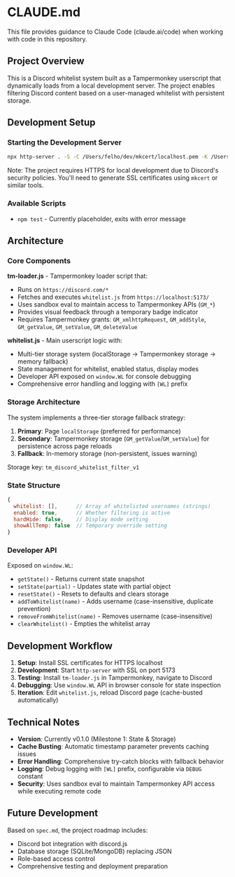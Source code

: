 # CLAUDE.md

This file provides guidance to Claude Code (claude.ai/code) when working with code in this repository.

## Project Overview

This is a Discord whitelist system built as a Tampermonkey userscript that dynamically loads from a local development server. The project enables filtering Discord content based on a user-managed whitelist with persistent storage.

## Development Setup

### Starting the Development Server

```bash
npx http-server . -S -C /Users/felho/dev/mkcert/localhost.pem -K /Users/felho/dev/mkcert/localhost-key.pem -p 5173
```

Note: The project requires HTTPS for local development due to Discord's security policies. You'll need to generate SSL certificates using `mkcert` or similar tools.

### Available Scripts

- `npm test` - Currently placeholder, exits with error message

## Architecture

### Core Components

**tm-loader.js** - Tampermonkey loader script that:

- Runs on `https://discord.com/*`
- Fetches and executes `whitelist.js` from `https://localhost:5173/`
- Uses sandbox eval to maintain access to Tampermonkey APIs (`GM_*`)
- Provides visual feedback through a temporary badge indicator
- Requires Tampermonkey grants: `GM_xmlhttpRequest`, `GM_addStyle`, `GM_getValue`, `GM_setValue`, `GM_deleteValue`

**whitelist.js** - Main userscript logic with:

- Multi-tier storage system (localStorage → Tampermonkey storage → memory fallback)
- State management for whitelist, enabled status, display modes
- Developer API exposed on `window.WL` for console debugging
- Comprehensive error handling and logging with `[WL]` prefix

### Storage Architecture

The system implements a three-tier storage fallback strategy:

1. **Primary**: Page `localStorage` (preferred for performance)
2. **Secondary**: Tampermonkey storage (`GM_getValue`/`GM_setValue`) for persistence across page reloads
3. **Fallback**: In-memory storage (non-persistent, issues warning)

Storage key: `tm_discord_whitelist_filter_v1`

### State Structure

```javascript
{
  whitelist: [],      // Array of whitelisted usernames (strings)
  enabled: true,      // Whether filtering is active
  hardHide: false,    // Display mode setting
  showAllTemp: false  // Temporary override setting
}
```

### Developer API

Exposed on `window.WL`:

- `getState()` - Returns current state snapshot
- `setState(partial)` - Updates state with partial object
- `resetState()` - Resets to defaults and clears storage
- `addToWhitelist(name)` - Adds username (case-insensitive, duplicate prevention)
- `removeFromWhitelist(name)` - Removes username (case-insensitive)
- `clearWhitelist()` - Empties the whitelist array

## Development Workflow

1. **Setup**: Install SSL certificates for HTTPS localhost
2. **Development**: Start `http-server` with SSL on port 5173
3. **Testing**: Install `tm-loader.js` in Tampermonkey, navigate to Discord
4. **Debugging**: Use `window.WL` API in browser console for state inspection
5. **Iteration**: Edit `whitelist.js`, reload Discord page (cache-busted automatically)

## Technical Notes

- **Version**: Currently v0.1.0 (Milestone 1: State & Storage)
- **Cache Busting**: Automatic timestamp parameter prevents caching issues
- **Error Handling**: Comprehensive try-catch blocks with fallback behavior
- **Logging**: Debug logging with `[WL]` prefix, configurable via `DEBUG` constant
- **Security**: Uses sandbox eval to maintain Tampermonkey API access while executing remote code

## Future Development

Based on `spec.md`, the project roadmap includes:

- Discord bot integration with discord.js
- Database storage (SQLite/MongoDB) replacing JSON
- Role-based access control
- Comprehensive testing and deployment preparation
